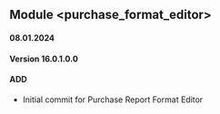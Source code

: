 ## Module <purchase_format_editor>

#### 08.01.2024
#### Version 16.0.1.0.0
#### ADD
- Initial commit for Purchase Report Format Editor
